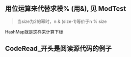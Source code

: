 ## 用位运算来代替求模% (用&), 见 ModTest  
> 当size为2的幂时，n & (size-1)等价于n % size  

HashMap就是这样来计算下标

## CodeRead_开头是阅读源代码的例子
